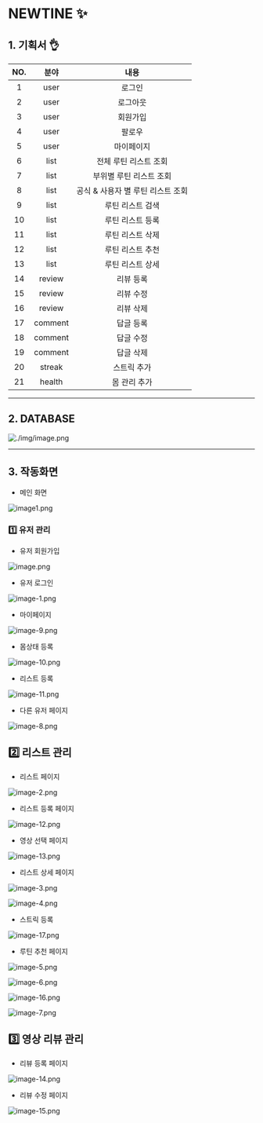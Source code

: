 # NEWTINE ✨

## 1. 기획서 👌

| NO. |분야| 내용                                   |
|:---:|:---:|:-------------------------------------:|
| 1   |user  |로그인     |
| 2   |user  |로그아웃     |
| 3   |user  |회원가입      |
| 4   |user  |팔로우       |
| 5   |user  |마이페이지      |
| 6   |list  |전체 루틴 리스트 조회      |
| 7   |list  |부위별 루틴 리스트 조회      |
| 8   |list  |공식 & 사용자 별 루틴 리스트 조회      |
| 9   |list  |루틴 리스트 검색      |
| 10  |list  |루틴 리스트 등록      |
| 11  |list  |루틴 리스트 삭제      |
| 12  |list  |루틴 리스트 추천      |
| 13  |list  |루틴 리스트 상세      |
| 14  |review  |리뷰 등록      |
| 15  |review  |리뷰 수정      |
| 16  |review  |리뷰 삭제      |
| 17  |comment  |답글 등록      |
| 18  |comment  |답글 수정     |
| 19  |comment  |답글 삭제      |
| 20  |streak  |스트릭 추가      |
| 21  |health  |몸 관리 추가      |


---

## 2. DATABASE 

![./img/image.png](./img/image.png)

---

## 3. 작동화면

* 메인 화면

![image1.png](./img/image1.png)

### 1️⃣ 유저 관리

* 유저 회원가입


![image.png](./img/image2.png)


* 유저 로그인

![image-1.png](./img/image-1.png)

* 마이페이지

![image-9.png](./img/image-9.png)

* 몸상태 등록

![image-10.png](./img/image-10.png)

* 리스트 등록

![image-11.png](./img/image-11.png)


* 다른 유저 페이지

![image-8.png](./img/image-8.png)

## 2️⃣ 리스트 관리

* 리스트 페이지

![image-2.png](./img/image-2.png)

* 리스트 등록 페이지

![image-12.png](./img/image-12.png)

* 영상 선택 페이지

![image-13.png](./img/image-13.png)

* 리스트 상세 페이지

![image-3.png](./img/image-3.png)


![image-4.png](./img/image-4.png)

* 스트릭 등록

![image-17.png](./img/image-17.png)

* 루틴 추천 페이지

![image-5.png](./img/image-5.png)

![image-6.png](./img/image-6.png)

![image-16.png](./img/image-16.png)

![image-7.png](./img/image-7.png)



## 3️⃣ 영상 리뷰 관리

* 리뷰 등록 페이지

![image-14.png](./img/image-14.png)

* 리뷰 수정 페이지

![image-15.png](./img/image-15.png)


